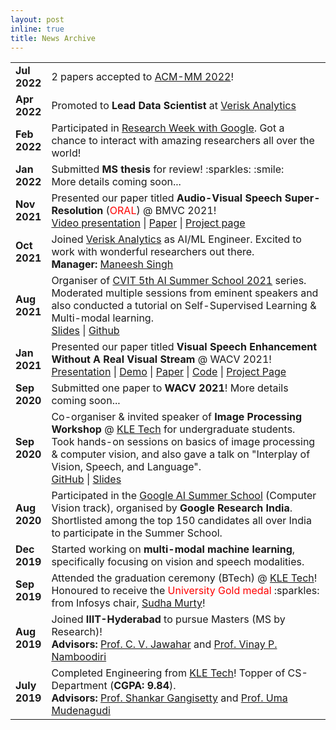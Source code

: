 ```yaml
---
layout: post
inline: true
title: News Archive
---
```


<style>
.table td, .table th {
    font-size: 16px;
}
</style>
<table class="table table-sm table-borderless" >
	<tr>
	  <td style="width: 10%"><b>Jul 2022</b></td>
	  <td> 
	   2 papers accepted to <a href="https://2022.acmmm.org">ACM-MM 2022</a>!
	  </td>
	</tr>
	<tr>
	  <td style="width: 10%"><b>Apr 2022</b></td>
	  <td> 
	   Promoted to <b>Lead Data Scientist</b> at <a href="https://www.verisk.com">Verisk Analytics</a> 
	  </td>
	</tr>
	<tr>
	  <td style="width: 10%"><b>Feb 2022</b></td>
	  <td> 
	   Participated in <a href="https://sites.google.com/view/researchweek2022">Research Week with Google</a>. Got a chance to interact with amazing researchers all over the world!   
	  </td>
	</tr>
	<tr>
	  <td style="width: 10%"><b>Jan 2022</b></td>
	  <td> 
	   Submitted <b>MS thesis</b> for review! :sparkles: :smile: <br> More details coming soon... 
	  </td>
	</tr>
	<tr>
	  <td style="width: 10%"><b>Nov 2021</b></td>
	  <td> 
	   Presented our paper titled <b>Audio-Visual Speech Super-Resolution</b> (<span style="color:red">ORAL</span>) @ BMVC 2021! <br> <a href="https://www.bmvc2021-virtualconference.com/conference/papers/paper_0930.html">Video presentation</a> | <a href="https://www.bmvc2021-virtualconference.com/assets/papers/0930.pdf">Paper</a> | <a href="http://cvit.iiit.ac.in/research/projects/cvit-projects/audio-visual-speech-super-resolution">Project page</a>
	  </td>
	</tr>
	<tr>
	  <td style="width: 10%"><b>Oct 2021</b></td>
	  <td> 
	   Joined <a href="https://www.verisk.com">Verisk Analytics</a> as AI/ML Engineer. Excited to work with wonderful researchers out there. <br> <b>Manager:</b> <a href="https://www.linkedin.com/in/maneesh-singh-3523ab9/">Maneesh Singh</a>
	  </td>
	</tr>
	<tr>
	  <td style="width: 10%"><b>Aug 2021</b></td>
	  <td> 
	   Organiser of <a href="https://cvit.iiit.ac.in/summerschool2021/">CVIT 5th AI Summer School 2021</a> series. Moderated multiple sessions from eminent speakers and also conducted a tutorial on Self-Supervised Learning & Multi-modal learning. <br> <a href="https://docs.google.com/presentation/d/1YAoy8iISkiuowsmBgpC2W5LQxbQzYwnB/edit?usp=sharing&ouid=108208070141440931374&rtpof=true&sd=true">Slides</a> | <a href="https://github.com/Sindhu-Hegde/speaker-separation">Github</a>
	  </td>
	</tr>
	<tr>
	  <td style="width: 10%"><b>Jan 2021</b></td>
	  <td> 
	   Presented our paper titled <b>Visual Speech Enhancement Without A Real Visual Stream</b> @ WACV 2021! 
	   <br> <a href="https://www.youtube.com/watch?v=Dqx6d-XdQCI">Presentation</a> | <a href="https://www.youtube.com/watch?v=y_oP9t7WEn4">Demo</a> | <a href="https://openaccess.thecvf.com/content/WACV2021/papers/Hegde_Visual_Speech_Enhancement_Without_a_Real_Visual_Stream_WACV_2021_paper.pdf">Paper</a> | <a href="https://github.com/Sindhu-Hegde/pseudo-visual-speech-denoising">Code</a> | <a href="http://cvit.iiit.ac.in/research/projects/cvit-projects/visual-speech-enhancement-without-a-real-visual-stream">Project Page</a>
	  </td>
	</tr>
	<tr>
	  <td style="width: 10%"><b>Sep 2020</b></td>
	  <td> 
	   Submitted one paper to <b>WACV 2021</b>! More details coming soon... 
	  </td>
	</tr>
	<tr>
	  <td style="width: 10%"><b>Sep 2020</b></td>
	  <td> 
	   Co-organiser & invited speaker of <b>Image Processing Workshop</b> @ <a href="https://www.kletech.ac.in">KLE Tech</a> for undergraduate students. Took hands-on sessions on basics of image processing & computer vision, and also gave a talk on "Interplay of Vision, Speech, and Language".
	   <br> <a href="https://github.com/Sindhu-Hegde/image_processing_workshop_kletech">GitHub</a> | <a href="https://docs.google.com/presentation/d/133hVEDSCHAGKx3_Ra8BDi1LzTPSNSe1krJrC1NxBv3A/edit?usp=sharing">Slides</a>
	  </td>
	</tr>
	<tr>
	  <td style="width: 10%"><b>Aug 2020</b></td>
	  <td> 
	   Participated in the <a href="https://sites.google.com/view/aisummerschool2020/home">Google AI Summer School</a> (Computer Vision track), organised by <b>Google Research India</b>. Shortlisted among the top 150 candidates all over India to participate in the Summer School.
	  </td>
	</tr>
	<tr>
	  <td style="width: 10%"><b>Dec 2019</b></td>
	  <td> 
	   Started working on <b>multi-modal machine learning</b>, specifically focusing on vision and speech modalities.
	  </td>
	</tr>
	<tr>
	  <td style="width: 10%"><b>Sep 2019</b></td>
	  <td> 
	   Attended the graduation ceremony (BTech) @ <a href="https://www.kletech.ac.in">KLE Tech</a>! Honoured to receive the <span style="color:red">University Gold medal</span> :sparkles: from Infosys chair, <a href="https://en.wikipedia.org/wiki/Sudha_Murty">Sudha Murty</a>!
	  </td>
	</tr>
	<tr>
	  <td style="width: 10%"><b>Aug 2019</b></td>
	  <td> 
	   Joined <b>IIIT-Hyderabad</b> to pursue Masters (MS by Research)! 
	   <br><b>Advisors:</b> <a href="https://faculty.iiit.ac.in/~jawahar/index.html">Prof. C. V. Jawahar</a> and <a href="https://vinaypn.github.io">Prof. Vinay P. Namboodiri</a>  
	  </td>
	</tr>
	<tr>
	  <td style="width: 10%"><b>July 2019</b></td>
	  <td> 
	   Completed Engineering from <a href="https://www.kletech.ac.in">KLE Tech</a>! Topper of CS-Department (<b>CGPA: 9.84</b>). 
	   <br><b>Advisors:</b> <a href="https://sites.google.com/site/shankarsetty/home">Prof. Shankar Gangisetty</a> and <a href="https://scholar.google.co.in/citations?user=xBaqwmkAAAAJ&hl=en">Prof. Uma Mudenagudi</a>
	  </td>
	</tr>

</table>